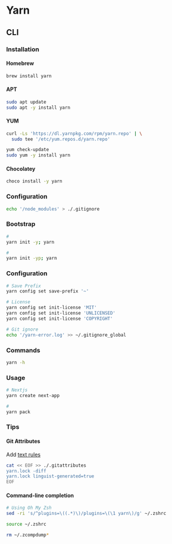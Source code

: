 # Yarn

## CLI

### Installation

#### Homebrew

```sh
brew install yarn
```

#### APT

```sh
sudo apt update
sudo apt -y install yarn
```

#### YUM

```sh
curl -Ls 'https://dl.yarnpkg.com/rpm/yarn.repo' | \
  sudo tee '/etc/yum.repos.d/yarn.repo'
```

```sh
yum check-update
sudo yum -y install yarn
```

#### Chocolatey

```sh
choco install -y yarn
```

### Configuration

```sh
echo '/node_modules' > ./.gitignore
```

### Bootstrap

```sh
#
yarn init -y; yarn

#
yarn init -yp; yarn
```

### Configuration

```sh
# Save Prefix
yarn config set save-prefix '~'

# License
yarn config set init-license 'MIT'
yarn config set init-license 'UNLICENSED'
yarn config set init-license 'COPYRIGHT'

# Git ignore
echo '/yarn-error.log' >> ~/.gitignore_global
```

### Commands

```sh
yarn -h
```

### Usage

```sh
# Nextjs
yarn create next-app

#
yarn pack
```

### Tips

#### Git Attributes

Add [text rules](/gitattributes.md#text)

```sh
cat << EOF >> ./.gitattributes
yarn.lock -diff
yarn.lock linguist-generated=true
EOF
```

#### Command-line completion

```sh
# Using Oh My Zsh
sed -ri 's/^plugins=\((.*)\)/plugins=\(\1 yarn\)/g' ~/.zshrc

source ~/.zshrc

rm ~/.zcompdump*
```
